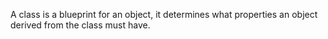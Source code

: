 A class is a blueprint for an object, it determines what properties an object derived from the class must have.